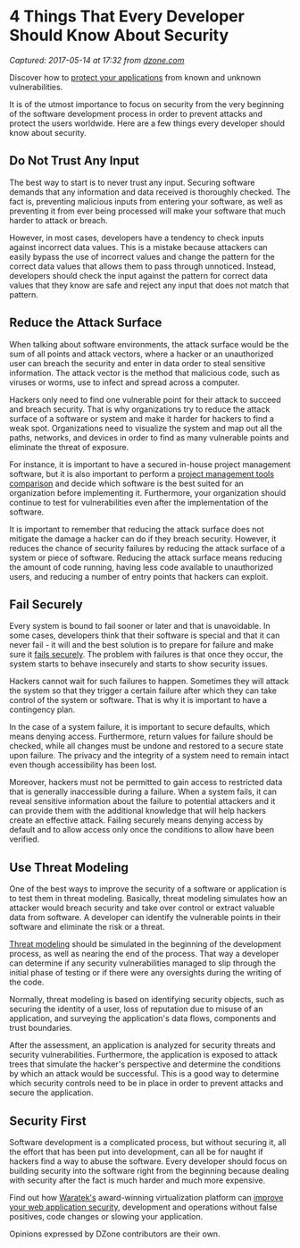 # 4 Things That Every Developer Should Know About Security

_Captured: 2017-05-14 at 17:32 from [dzone.com](https://dzone.com/articles/4-things-that-every-developer-should-know-about-se?edition=298099&utm_source=Daily%20Digest&utm_medium=email&utm_campaign=dd%202017-05-13)_

Discover how to [protect your applications](https://dzone.com/go?i=176121&u=http%3A%2F%2Fwww.waratek.com%2Fsolutions%2Fzero-day-defense%2F%3Futm_source%3DDZone%26utm_campaign%3Dba%26utm_medium%3Dprerolltextad%26utm_content%3Dzeroday) from known and unknown vulnerabilities.

It is of the utmost importance to focus on security from the very beginning of the software development process in order to prevent attacks and protect the users worldwide. Here are a few things every developer should know about security.

## Do Not Trust Any Input

The best way to start is to never trust any input. Securing software demands that any information and data received is thoroughly checked. The fact is, preventing malicious inputs from entering your software, as well as preventing it from ever being processed will make your software that much harder to attack or breach.

However, in most cases, developers have a tendency to check inputs against incorrect data values. This is a mistake because attackers can easily bypass the use of incorrect values and change the pattern for the correct data values that allows them to pass through unnoticed. Instead, developers should check the input against the pattern for correct data values that they know are safe and reject any input that does not match that pattern.

## Reduce the Attack Surface

When talking about software environments, the attack surface would be the sum of all points and attack vectors, where a hacker or an unauthorized user can breach the security and enter in data order to steal sensitive information. The attack vector is the method that malicious code, such as viruses or worms, use to infect and spread across a computer.

Hackers only need to find one vulnerable point for their attack to succeed and breach security. That is why organizations try to reduce the attack surface of a software or system and make it harder for hackers to find a weak spot. Organizations need to visualize the system and map out all the paths, networks, and devices in order to find as many vulnerable points and eliminate the threat of exposure.

For instance, it is important to have a secured in-house project management software, but it is also important to perform a [project management tools comparison](https://activecollab.com/best-project-management-tools-comparison) and decide which software is the best suited for an organization before implementing it. Furthermore, your organization should continue to test for vulnerabilities even after the implementation of the software.

It is important to remember that reducing the attack surface does not mitigate the damage a hacker can do if they breach security. However, it reduces the chance of security failures by reducing the attack surface of a system or piece of software. Reducing the attack surface means reducing the amount of code running, having less code available to unauthorized users, and reducing a number of entry points that hackers can exploit.

## Fail Securely

Every system is bound to fail sooner or later and that is unavoidable. In some cases, developers think that their software is special and that it can never fail - it will and the best solution is to prepare for failure and make sure it [fails securely](https://www.owasp.org/index.php/Fail_securely). The problem with failures is that once they occur, the system starts to behave insecurely and starts to show security issues.

Hackers cannot wait for such failures to happen. Sometimes they will attack the system so that they trigger a certain failure after which they can take control of the system or software. That is why it is important to have a contingency plan.

In the case of a system failure, it is important to secure defaults, which means denying access. Furthermore, return values for failure should be checked, while all changes must be undone and restored to a secure state upon failure. The privacy and the integrity of a system need to remain intact even though accessibility has been lost.

Moreover, hackers must not be permitted to gain access to restricted data that is generally inaccessible during a failure. When a system fails, it can reveal sensitive information about the failure to potential attackers and it can provide them with the additional knowledge that will help hackers create an effective attack. Failing securely means denying access by default and to allow access only once the conditions to allow have been verified.

## Use Threat Modeling

One of the best ways to improve the security of a software or application is to test them in threat modeling. Basically, threat modeling simulates how an attacker would breach security and take over control or extract valuable data from software. A developer can identify the vulnerable points in their software and eliminate the risk or a threat.

[Threat modeling](https://www.owasp.org/index.php/Threat_Risk_Modeling) should be simulated in the beginning of the development process, as well as nearing the end of the process. That way a developer can determine if any security vulnerabilities managed to slip through the initial phase of testing or if there were any oversights during the writing of the code.

Normally, threat modeling is based on identifying security objects, such as securing the identity of a user, loss of reputation due to misuse of an application, and surveying the application's data flows, components and trust boundaries.

After the assessment, an application is analyzed for security threats and security vulnerabilities. Furthermore, the application is exposed to attack trees that simulate the hacker's perspective and determine the conditions by which an attack would be successful. This is a good way to determine which security controls need to be in place in order to prevent attacks and secure the application.

## Security First

Software development is a complicated process, but without securing it, all the effort that has been put into development, can all be for naught if hackers find a way to abuse the software. Every developer should focus on building security into the software right from the beginning because dealing with security after the fact is much harder and much more expensive.

Find out how [Waratek's](https://dzone.com/go?i=176122&u=http%3A%2F%2Fwww.waratek.com%2Fsolutions%2Fapplication-protection%2F%3Futm_source%3DDZone%26utm_campaign%3Dba%26utm_medium%3Dpostrolltextad%26utm_content%3Dappprotect) award-winning virtualization platform can [improve your web application security](https://dzone.com/go?i=176122&u=http%3A%2F%2Fwww.waratek.com%2Fsolutions%2Fapplication-protection%2F%3Futm_source%3DDZone%26utm_campaign%3Dba%26utm_medium%3Dpostrolltextad%26utm_content%3Dappprotect), development and operations without false positives, code changes or slowing your application.

Opinions expressed by DZone contributors are their own.
